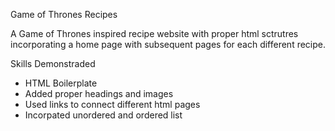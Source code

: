 Game of Thrones Recipes

A Game of Thrones inspired recipe website with proper html sctrutres incorporating a home page with subsequent pages for each different recipe. 

Skills Demonstraded
* HTML Boilerplate
* Added proper headings and images
* Used links to connect different html pages
* Incorpated unordered and ordered list